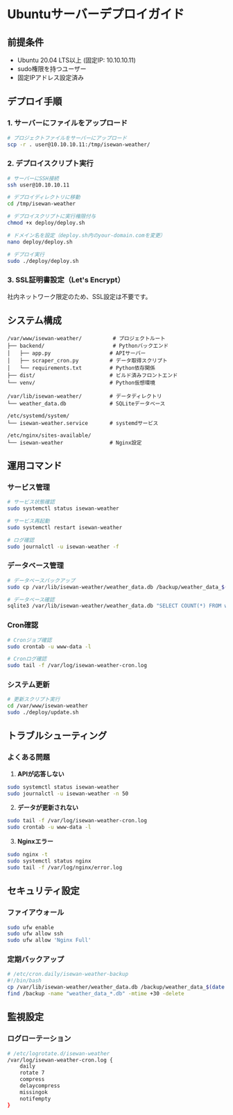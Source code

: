 # Ubuntuサーバーデプロイガイド

## 前提条件
- Ubuntu 20.04 LTS以上 (固定IP: 10.10.10.11)
- sudo権限を持つユーザー
- 固定IPアドレス設定済み

## デプロイ手順

### 1. サーバーにファイルをアップロード
```bash
# プロジェクトファイルをサーバーにアップロード
scp -r . user@10.10.10.11:/tmp/isewan-weather/
```

### 2. デプロイスクリプト実行
```bash
# サーバーにSSH接続
ssh user@10.10.10.11

# デプロイディレクトリに移動
cd /tmp/isewan-weather

# デプロイスクリプトに実行権限付与
chmod +x deploy/deploy.sh

# ドメイン名を設定（deploy.sh内のyour-domain.comを変更）
nano deploy/deploy.sh

# デプロイ実行
sudo ./deploy/deploy.sh
```

### 3. SSL証明書設定（Let's Encrypt）
社内ネットワーク限定のため、SSL設定は不要です。

## システム構成

```
/var/www/isewan-weather/          # プロジェクトルート
├── backend/                      # Pythonバックエンド
│   ├── app.py                   # APIサーバー
│   ├── scraper_cron.py          # データ取得スクリプト
│   └── requirements.txt         # Python依存関係
├── dist/                        # ビルド済みフロントエンド
└── venv/                        # Python仮想環境

/var/lib/isewan-weather/         # データディレクトリ
└── weather_data.db              # SQLiteデータベース

/etc/systemd/system/
└── isewan-weather.service       # systemdサービス

/etc/nginx/sites-available/
└── isewan-weather               # Nginx設定
```

## 運用コマンド

### サービス管理
```bash
# サービス状態確認
sudo systemctl status isewan-weather

# サービス再起動
sudo systemctl restart isewan-weather

# ログ確認
sudo journalctl -u isewan-weather -f
```

### データベース管理
```bash
# データベースバックアップ
sudo cp /var/lib/isewan-weather/weather_data.db /backup/weather_data_$(date +%Y%m%d).db

# データベース確認
sqlite3 /var/lib/isewan-weather/weather_data.db "SELECT COUNT(*) FROM weather_data;"
```

### Cron確認
```bash
# Cronジョブ確認
sudo crontab -u www-data -l

# Cronログ確認
sudo tail -f /var/log/isewan-weather-cron.log
```

### システム更新
```bash
# 更新スクリプト実行
cd /var/www/isewan-weather
sudo ./deploy/update.sh
```

## トラブルシューティング

### よくある問題

1. **APIが応答しない**
```bash
sudo systemctl status isewan-weather
sudo journalctl -u isewan-weather -n 50
```

2. **データが更新されない**
```bash
sudo tail -f /var/log/isewan-weather-cron.log
sudo crontab -u www-data -l
```

3. **Nginxエラー**
```bash
sudo nginx -t
sudo systemctl status nginx
sudo tail -f /var/log/nginx/error.log
```

## セキュリティ設定

### ファイアウォール
```bash
sudo ufw enable
sudo ufw allow ssh
sudo ufw allow 'Nginx Full'
```

### 定期バックアップ
```bash
# /etc/cron.daily/isewan-weather-backup
#!/bin/bash
cp /var/lib/isewan-weather/weather_data.db /backup/weather_data_$(date +%Y%m%d).db
find /backup -name "weather_data_*.db" -mtime +30 -delete
```

## 監視設定

### ログローテーション
```bash
# /etc/logrotate.d/isewan-weather
/var/log/isewan-weather-cron.log {
    daily
    rotate 7
    compress
    delaycompress
    missingok
    notifempty
}
```